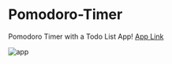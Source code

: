 # Pomodoro-Timer
Pomodoro Timer with a Todo List App! 
<a href="https://pomodoro-timer-group2.netlify.app/" target="_blank">App Link</a>

![app](https://user-images.githubusercontent.com/49762757/115147593-33773400-a075-11eb-8fdd-85924c12b230.gif)
